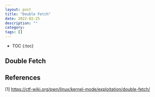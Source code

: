 ```yaml
---
layout: post
title: "Double Fetch"
date: 2022-02-25
description: ""
category: 
tags: []
---
```

* TOC
{:toc}

## Double Fetch

## References

[1] <https://ctf-wiki.org/pwn/linux/kernel-mode/exploitation/double-fetch/>
